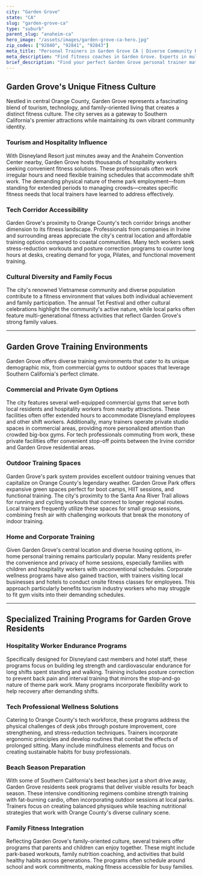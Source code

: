 ```yaml
---
city: "Garden Grove"
state: "CA"
slug: "garden-grove-ca"
type: "suburb"
parent_slug: "anaheim-ca"
hero_image: "/assets/images/garden-grove-ca-hero.jpg"
zip_codes: ["92840", "92841", "92843"]
meta_title: "Personal Trainers in Garden Grove CA | Diverse Community Fitness"
meta_description: "Find fitness coaches in Garden Grove. Experts in multi-cultural community wellness, accessible gym options, and family fitness center training."
brief_description: "Find your perfect Garden Grove personal trainer match today! Our service connects you with certified fitness professionals who understand Orange County's unique active lifestyle. Whether you're a hospitality worker at Disneyland, a tech employee in the Irvine corridor, or a local resident seeking beach-ready conditioning, we match you with trainers specializing in your specific goals. From private home sessions to outdoor workouts at Garden Grove Park, our vetted trainers create customized programs for weight loss, strength building, or endurance training. Start your fitness journey with a trainer who knows the Garden Grove community and Orange County's dynamic fitness landscape."
---
```

## Garden Grove's Unique Fitness Culture

Nestled in central Orange County, Garden Grove represents a fascinating blend of tourism, technology, and family-oriented living that creates a distinct fitness culture. The city serves as a gateway to Southern California's premier attractions while maintaining its own vibrant community identity.

### Tourism and Hospitality Influence
With Disneyland Resort just minutes away and the Anaheim Convention Center nearby, Garden Grove hosts thousands of hospitality workers seeking convenient fitness solutions. These professionals often work irregular hours and need flexible training schedules that accommodate shift work. The demanding physical nature of theme park employment—from standing for extended periods to managing crowds—creates specific fitness needs that local trainers have learned to address effectively.

### Tech Corridor Accessibility
Garden Grove's proximity to Orange County's tech corridor brings another dimension to its fitness landscape. Professionals from companies in Irvine and surrounding areas appreciate the city's central location and affordable training options compared to coastal communities. Many tech workers seek stress-reduction workouts and posture correction programs to counter long hours at desks, creating demand for yoga, Pilates, and functional movement training.

### Cultural Diversity and Family Focus
The city's renowned Vietnamese community and diverse population contribute to a fitness environment that values both individual achievement and family participation. The annual Tet Festival and other cultural celebrations highlight the community's active nature, while local parks often feature multi-generational fitness activities that reflect Garden Grove's strong family values.

---

## Garden Grove Training Environments

Garden Grove offers diverse training environments that cater to its unique demographic mix, from commercial gyms to outdoor spaces that leverage Southern California's perfect climate.

### Commercial and Private Gym Options
The city features several well-equipped commercial gyms that serve both local residents and hospitality workers from nearby attractions. These facilities often offer extended hours to accommodate Disneyland employees and other shift workers. Additionally, many trainers operate private studio spaces in commercial areas, providing more personalized attention than crowded big-box gyms. For tech professionals commuting from work, these private facilities offer convenient stop-off points between the Irvine corridor and Garden Grove residential areas.

### Outdoor Training Spaces
Garden Grove's park system provides excellent outdoor training venues that capitalize on Orange County's legendary weather. Garden Grove Park offers expansive green spaces perfect for boot camps, HIIT sessions, and functional training. The city's proximity to the Santa Ana River Trail allows for running and cycling workouts that connect to longer regional routes. Local trainers frequently utilize these spaces for small group sessions, combining fresh air with challenging workouts that break the monotony of indoor training.

### Home and Corporate Training
Given Garden Grove's central location and diverse housing options, in-home personal training remains particularly popular. Many residents prefer the convenience and privacy of home sessions, especially families with children and hospitality workers with unconventional schedules. Corporate wellness programs have also gained traction, with trainers visiting local businesses and hotels to conduct onsite fitness classes for employees. This approach particularly benefits tourism industry workers who may struggle to fit gym visits into their demanding schedules.

---

## Specialized Training Programs for Garden Grove Residents

### Hospitality Worker Endurance Programs
Specifically designed for Disneyland cast members and hotel staff, these programs focus on building leg strength and cardiovascular endurance for long shifts spent standing and walking. Training includes posture correction to prevent back pain and interval training that mirrors the stop-and-go nature of theme park work. Many programs incorporate flexibility work to help recovery after demanding shifts.

### Tech Professional Wellness Solutions
Catering to Orange County's tech workforce, these programs address the physical challenges of desk jobs through posture improvement, core strengthening, and stress-reduction techniques. Trainers incorporate ergonomic principles and develop routines that combat the effects of prolonged sitting. Many include mindfulness elements and focus on creating sustainable habits for busy professionals.

### Beach Season Preparation
With some of Southern California's best beaches just a short drive away, Garden Grove residents seek programs that deliver visible results for beach season. These intensive conditioning regimens combine strength training with fat-burning cardio, often incorporating outdoor sessions at local parks. Trainers focus on creating balanced physiques while teaching nutritional strategies that work with Orange County's diverse culinary scene.

### Family Fitness Integration
Reflecting Garden Grove's family-oriented culture, several trainers offer programs that parents and children can enjoy together. These might include park-based workouts, family nutrition coaching, and activities that build healthy habits across generations. The programs often schedule around school and work commitments, making fitness accessible for busy families.